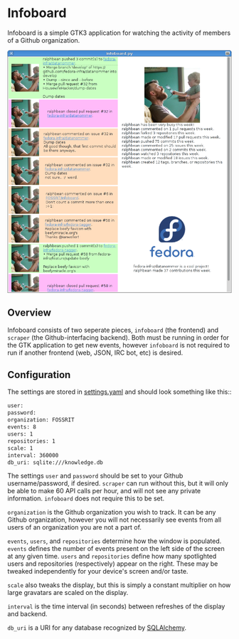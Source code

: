 Infoboard
=========

Infoboard is a simple GTK3 application for watching the activity of members of
a Github organization.

![Example screenshot](doc/images/infoboard.png?raw=true)

Overview
--------

Infoboard consists of two seperate pieces, `infoboard` (the frontend) and
`scraper` (the Github-interfacing backend). Both must be running in order for
the GTK application to get new events, however `infoboard` is not required to
run if another frontend (web, JSON, IRC bot, etc) is desired.

Configuration
-------------

The settings are stored in [settings.yaml](settings.yaml) and should look
something like this::

    user:
    password:
    organization: FOSSRIT
    events: 8
    users: 1
    repositories: 1
    scale: 1
    interval: 360000
    db_uri: sqlite:///knowledge.db

The settings `user` and `password` should be set to your Github
username/password, if desired.  `scraper` can run without this, but it will
only be able to make 60 API calls per hour, and will not see any private
information. `infoboard` does not require this to be set.

`organization` is the Github organization you wish to track. It can be any
Github organization, however you will not necessarily see events from all users
of an organization you are not a part of.

`events`, `users`, and `repositories` determine how the window is populated.
`events` defines the number of events present on the left side of the screen
at any given time. `users` and `repositories` define how many spotlighted
users and repositories (respectively) appear on the right.  These may be
tweaked independently for your device's screen and/or taste.

`scale` also tweaks the display, but this is simply a constant multiplier on
how large gravatars are scaled on the display.

`interval` is the time interval (in seconds) between refreshes of the display
and backend.

`db_uri` is a URI for any database recognized by
[SQLAlchemy](http://www.sqlalchemy.org/).
